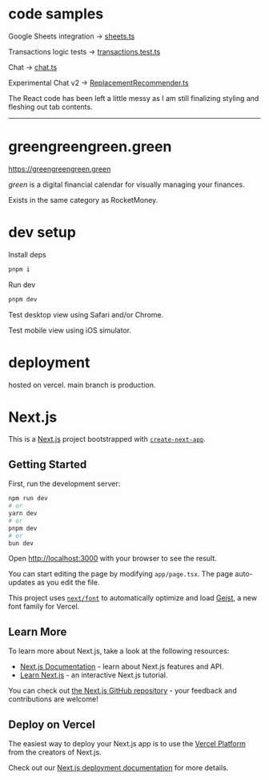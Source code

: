 # code samples

Google Sheets integration →
[sheets.ts](app/sheets.ts)

Transactions logic tests →
[transactions.test.ts](app/transactions.test.ts)

Chat → [chat.ts](pages/api/chat.ts)

Experimental Chat v2 → [ReplacementRecommender.ts](lib/ReplacementRecommender.ts)

The React code has been left a little messy as I am still finalizing styling and fleshing out tab contents.

---

# greengreengreen.green

https://greengreengreen.green

_green_ is a digital financial calendar for visually managing your finances.

Exists in the same category as RocketMoney.

# dev setup

Install deps

```sh
pnpm i
```

Run dev

```sh
pnpm dev
```

Test desktop view using Safari and/or Chrome.

Test mobile view using iOS simulator.

# deployment

hosted on vercel. main branch is production.

# Next.js

This is a [Next.js](https://nextjs.org) project bootstrapped with [`create-next-app`](https://nextjs.org/docs/app/api-reference/cli/create-next-app).

## Getting Started

First, run the development server:

```bash
npm run dev
# or
yarn dev
# or
pnpm dev
# or
bun dev
```

Open [http://localhost:3000](http://localhost:3000) with your browser to see the result.

You can start editing the page by modifying `app/page.tsx`. The page auto-updates as you edit the file.

This project uses [`next/font`](https://nextjs.org/docs/app/building-your-application/optimizing/fonts) to automatically optimize and load [Geist](https://vercel.com/font), a new font family for Vercel.

## Learn More

To learn more about Next.js, take a look at the following resources:

- [Next.js Documentation](https://nextjs.org/docs) - learn about Next.js features and API.
- [Learn Next.js](https://nextjs.org/learn) - an interactive Next.js tutorial.

You can check out [the Next.js GitHub repository](https://github.com/vercel/next.js) - your feedback and contributions are welcome!

## Deploy on Vercel

The easiest way to deploy your Next.js app is to use the [Vercel Platform](https://vercel.com/new?utm_medium=default-template&filter=next.js&utm_source=create-next-app&utm_campaign=create-next-app-readme) from the creators of Next.js.

Check out our [Next.js deployment documentation](https://nextjs.org/docs/app/building-your-application/deploying) for more details.
